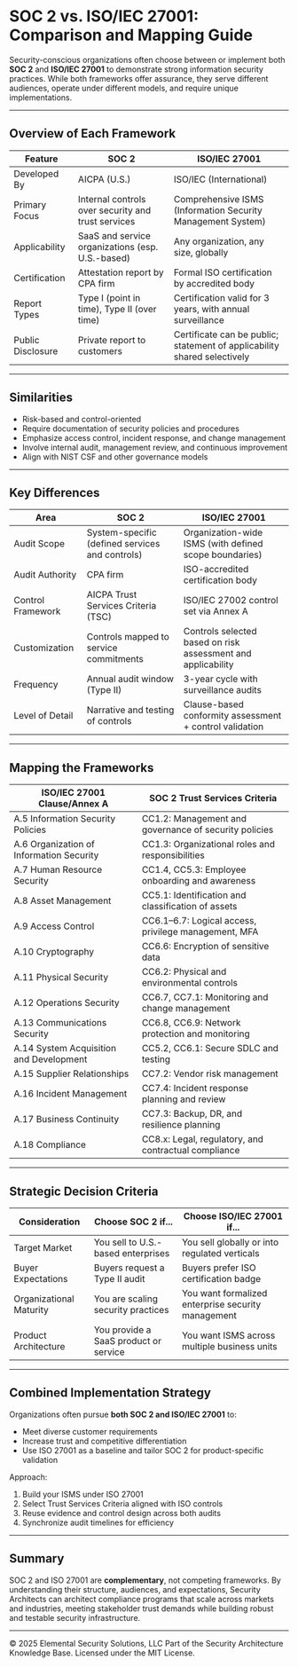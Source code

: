 # SOC 2 vs. ISO/IEC 27001: Comparison and Mapping Guide

Security-conscious organizations often choose between or implement both **SOC 2** and **ISO/IEC 27001** to demonstrate strong information security practices. While both frameworks offer assurance, they serve different audiences, operate under different models, and require unique implementations.

---

## Overview of Each Framework

| Feature | SOC 2 | ISO/IEC 27001 |
|--------|--------|----------------|
| Developed By | AICPA (U.S.) | ISO/IEC (International) |
| Primary Focus | Internal controls over security and trust services | Comprehensive ISMS (Information Security Management System) |
| Applicability | SaaS and service organizations (esp. U.S.-based) | Any organization, any size, globally |
| Certification | Attestation report by CPA firm | Formal ISO certification by accredited body |
| Report Types | Type I (point in time), Type II (over time) | Certification valid for 3 years, with annual surveillance |
| Public Disclosure | Private report to customers | Certificate can be public; statement of applicability shared selectively |

---

## Similarities

- Risk-based and control-oriented
- Require documentation of security policies and procedures
- Emphasize access control, incident response, and change management
- Involve internal audit, management review, and continuous improvement
- Align with NIST CSF and other governance models

---

## Key Differences

| Area | SOC 2 | ISO/IEC 27001 |
|------|--------|----------------|
| Audit Scope | System-specific (defined services and controls) | Organization-wide ISMS (with defined scope boundaries) |
| Audit Authority | CPA firm | ISO-accredited certification body |
| Control Framework | AICPA Trust Services Criteria (TSC) | ISO/IEC 27002 control set via Annex A |
| Customization | Controls mapped to service commitments | Controls selected based on risk assessment and applicability |
| Frequency | Annual audit window (Type II) | 3-year cycle with surveillance audits |
| Level of Detail | Narrative and testing of controls | Clause-based conformity assessment + control validation |

---

## Mapping the Frameworks

| ISO/IEC 27001 Clause/Annex A | SOC 2 Trust Services Criteria |
|------------------------------|-------------------------------|
| A.5 Information Security Policies | CC1.2: Management and governance of security policies |
| A.6 Organization of Information Security | CC1.3: Organizational roles and responsibilities |
| A.7 Human Resource Security | CC1.4, CC5.3: Employee onboarding and awareness |
| A.8 Asset Management | CC5.1: Identification and classification of assets |
| A.9 Access Control | CC6.1–6.7: Logical access, privilege management, MFA |
| A.10 Cryptography | CC6.6: Encryption of sensitive data |
| A.11 Physical Security | CC6.2: Physical and environmental controls |
| A.12 Operations Security | CC6.7, CC7.1: Monitoring and change management |
| A.13 Communications Security | CC6.8, CC6.9: Network protection and monitoring |
| A.14 System Acquisition and Development | CC5.2, CC6.1: Secure SDLC and testing |
| A.15 Supplier Relationships | CC7.2: Vendor risk management |
| A.16 Incident Management | CC7.4: Incident response planning and review |
| A.17 Business Continuity | CC7.3: Backup, DR, and resilience planning |
| A.18 Compliance | CC8.x: Legal, regulatory, and contractual compliance |

---

## Strategic Decision Criteria

| Consideration | Choose SOC 2 if... | Choose ISO/IEC 27001 if... |
|---------------|--------------------|-----------------------------|
| Target Market | You sell to U.S.-based enterprises | You sell globally or into regulated verticals |
| Buyer Expectations | Buyers request a Type II audit | Buyers prefer ISO certification badge |
| Organizational Maturity | You are scaling security practices | You want formalized enterprise security management |
| Product Architecture | You provide a SaaS product or service | You want ISMS across multiple business units |

---

## Combined Implementation Strategy

Organizations often pursue **both SOC 2 and ISO/IEC 27001** to:
- Meet diverse customer requirements
- Increase trust and competitive differentiation
- Use ISO 27001 as a baseline and tailor SOC 2 for product-specific validation

Approach:
1. Build your ISMS under ISO 27001
2. Select Trust Services Criteria aligned with ISO controls
3. Reuse evidence and control design across both audits
4. Synchronize audit timelines for efficiency

---

## Summary

SOC 2 and ISO 27001 are **complementary**, not competing frameworks. By understanding their structure, audiences, and expectations, Security Architects can architect compliance programs that scale across markets and industries, meeting stakeholder trust demands while building robust and testable security infrastructure.



---
© 2025 Elemental Security Solutions, LLC
Part of the Security Architecture Knowledge Base.
Licensed under the MIT License.
